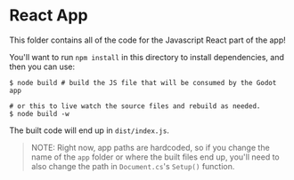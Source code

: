 # React App

This folder contains all of the code for the Javascript React part of the app!

You'll want to run `npm install` in this directory to install dependencies, and then you can use:

```
$ node build # build the JS file that will be consumed by the Godot app

# or this to live watch the source files and rebuild as needed.
$ node build -w
```

The built code will end up in `dist/index.js`.

> NOTE: Right now, app paths are hardcoded, so if you change the name of the `app` folder or where the built files end up, you'll need to also change the path in `Document.cs`'s `Setup()` function.